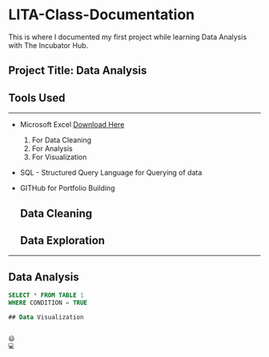 # LITA-Class-Documentation
This is where I documented my first project while learning Data Analysis with The Incubator Hub.

## Project Title: Data Analysis

## Tools Used
---
- Microsoft Excel [Download Here](http://www.microsoftexcel.com)
  1. For Data Cleaning
  2. For Analysis
  3. For Visualization
- SQL - Structured Query Language for Querying of data
- GITHub for Portfolio Building

  ## Data Cleaning

  ## Data Exploration
---
  ## Data Analysis

  ```SQL
  SELECT * FROM TABLE 1
  WHERE CONDITION = TRUE

## Data Visualization


😄
💻

